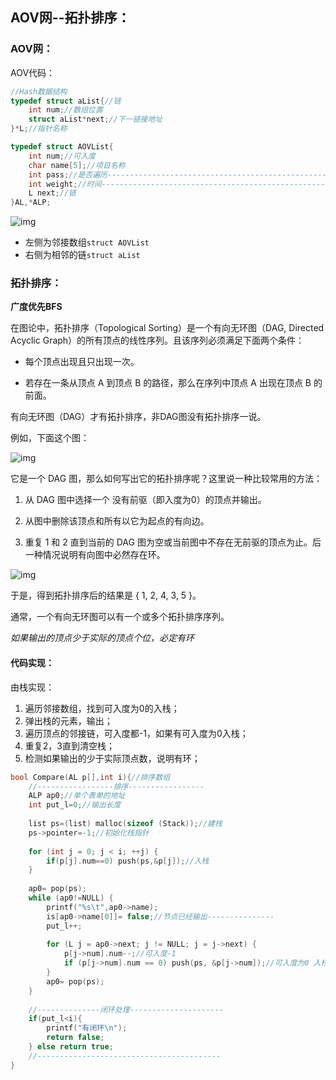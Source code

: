 ## AOV网--拓扑排序：

### AOV网：

AOV代码：

```c
//Hash数据结构
typedef struct aList{//链
    int num;//数组位置
    struct aList*next;//下一链接地址
}*L;//指针名称

typedef struct AOVList{
    int num;//可入度
    char name[5];//项目名称
    int pass;//是否遍历--------------------------------------------------------
    int weight;//时间----------------------------------------------------------------------------------------------------
    L next;//链
}AL,*ALP;
```

![img](https://pic4.zhimg.com/80/v2-6a9542b1a3fb99a6e2726f0c3457e387_1440w.webp)

- 左侧为邻接数组`struct AOVList`
- 右侧为相邻的链`struct aList`



### 拓扑排序：

**广度优先BFS**

在图论中，拓扑排序（Topological Sorting）是一个有向无环图（DAG, Directed Acyclic Graph）的所有顶点的线性序列。且该序列必须满足下面两个条件：

- 每个顶点出现且只出现一次。

- 若存在一条从顶点 A 到顶点 B 的路径，那么在序列中顶点 A 出现在顶点 B 的前面。

有向无环图（DAG）才有拓扑排序，非DAG图没有拓扑排序一说。

例如，下面这个图：

![img](https://img-blog.csdn.net/20150507001028284)

它是一个 DAG 图，那么如何写出它的拓扑排序呢？这里说一种比较常用的方法：

1. 从 DAG 图中选择一个 没有前驱（即入度为0）的顶点并输出。

2. 从图中删除该顶点和所有以它为起点的有向边。
3. 重复 1 和 2 直到当前的 DAG 图为空或当前图中不存在无前驱的顶点为止。后一种情况说明有向图中必然存在环。

![img](https://img-blog.csdn.net/20150507001759702)

于是，得到拓扑排序后的结果是 { 1, 2, 4, 3, 5 }。

通常，一个有向无环图可以有一个或多个拓扑排序序列。


*如果输出的顶点少于实际的顶点个位，必定有环*



#### 代码实现：

由栈实现：

1. 遍历邻接数组，找到可入度为0的入栈；
2. 弹出栈的元素，输出；
3. 遍历顶点的邻接链，可入度都-1，如果有可入度为0入栈；
4. 重复2，3直到清空栈；
5. 检测如果输出的少于实际顶点数，说明有环；



```c
bool Compare(AL p[],int i){//排序数组 
    //-----------------排序-----------------
    ALP ap0;//单个表单的地址
    int put_l=0;//输出长度
    
    list ps=(list) malloc(sizeof (Stack));//建栈
    ps->pointer=-1;//初始化栈指针
    
    for (int j = 0; j < i; ++j) {
        if(p[j].num==0) push(ps,&p[j]);//入栈
    }
    
    ap0= pop(ps);
    while (ap0!=NULL) {
        printf("%s\t",ap0->name);
        is[ap0->name[0]]= false;//节点已经输出---------------
        put_l++;
        
        for (L j = ap0->next; j != NULL; j = j->next) {
            p[j->num].num--;//可入度-1
            if (p[j->num].num == 0) push(ps, &p[j->num]);//可入度为0 入栈
        }
        ap0= pop(ps);
    }
    
    //--------------闭环处理---------------------
    if(put_l<i){
        printf("有闭环\n");
        return false;
    } else return true;
    //-----------------------------------------
}
```

